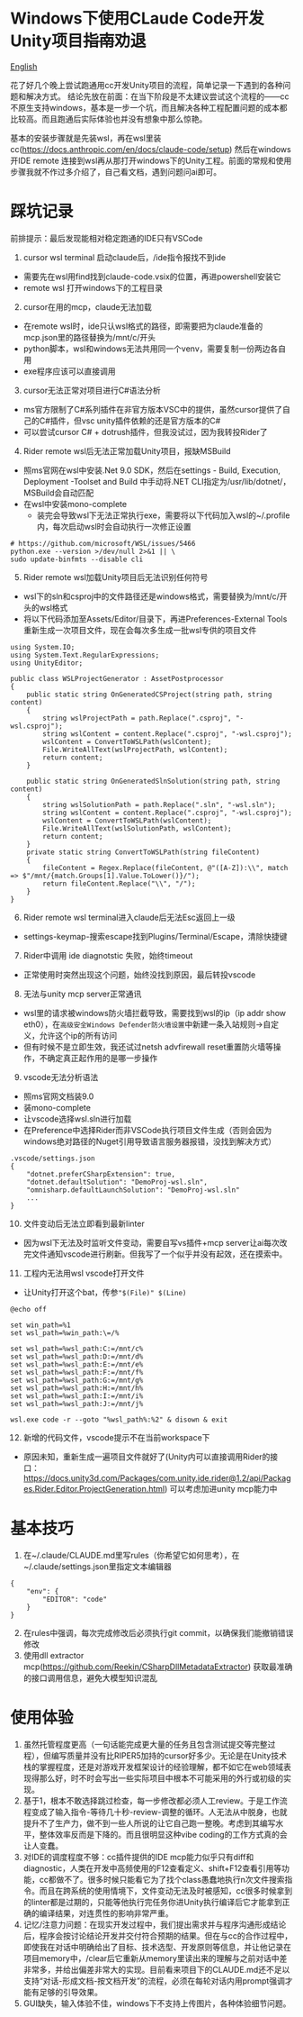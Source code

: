# Windows下使用CLaude Code开发Unity项目~~指南~~劝退
[English](./README.md)

花了好几个晚上尝试跑通用cc开发Unity项目的流程，简单记录一下遇到的各种问题和解决方式。
结论先放在前面：在当下阶段是不太建议尝试这个流程的——cc不原生支持windows，基本是一步一个坑，而且解决各种工程配置问题的成本都比较高。而且跑通后实际体验也并没有想象中那么惊艳。

基本的安装步骤就是先装wsl，再在wsl里装cc(https://docs.anthropic.com/en/docs/claude-code/setup) 然后在windows开IDE remote 连接到wsl再从那打开windows下的Unity工程。前面的常规和使用步骤我就不作过多介绍了，自己看文档，遇到问题问ai即可。

# 踩坑记录

前排提示：最后发现能相对稳定跑通的IDE只有VSCode

1. cursor wsl terminal 启动claude后，/ide指令报找不到ide
  * 需要先在wsl用find找到claude-code.vsix的位置，再进powershell安装它
  * remote wsl 打开windows下的工程目录

2. cursor在用的mcp，claude无法加载
  * 在remote wsl时，ide只认wsl格式的路径，即需要把为claude准备的mcp.json里的路径替换为/mnt/c/开头
  * python脚本，wsl和windows无法共用同一个venv，需要复制一份两边各自用
  * exe程序应该可以直接调用

3. cursor无法正常对项目进行C#语法分析
  * ms官方限制了C#系列插件在非官方版本VSC中的提供，虽然cursor提供了自己的C#插件，但vsc unity插件依赖的还是官方版本的C#
  * 可以尝试cursor C# + dotrush插件，但我没试过，因为我转投Rider了

4. Rider remote wsl后无法正常加载Unity项目，报缺MSBuild
  * 照ms官网在wsl中安装.Net 9.0 SDK，然后在settings - Build, Execution, Deployment -Toolset and Build 中手动将.NET CLI指定为/usr/lib/dotnet/，MSBuild会自动匹配
  * 在wsl中安装mono-complete
    * 装完会导致wsl下无法正常执行exe，需要将以下代码加入wsl的~/.profile内，每次启动wsl时会自动执行一次修正设置
```
# https://github.com/microsoft/WSL/issues/5466
python.exe --version >/dev/null 2>&1 || \
sudo update-binfmts --disable cli
```

5. Rider remote wsl加载Unity项目后无法识别任何符号
  * wsl下的sln和csproj中的文件路径还是windows格式，需要替换为/mnt/c/开头的wsl格式
  * 将以下代码添加至Assets/Editor/目录下，再进Preferences-External Tools重新生成一次项目文件，现在会每次多生成一批wsl专供的项目文件
```
using System.IO;
using System.Text.RegularExpressions;
using UnityEditor;

public class WSLProjectGenerator : AssetPostprocessor
{
    public static string OnGeneratedCSProject(string path, string content)
    {
        string wslProjectPath = path.Replace(".csproj", "-wsl.csproj");
        string wslContent = content.Replace(".csproj", "-wsl.csproj");
        wslContent = ConvertToWSLPath(wslContent);
        File.WriteAllText(wslProjectPath, wslContent);
        return content;
    }

    public static string OnGeneratedSlnSolution(string path, string content)
    {
        string wslSolutionPath = path.Replace(".sln", "-wsl.sln");
        string wslContent = content.Replace(".csproj", "-wsl.csproj");
        wslContent = ConvertToWSLPath(wslContent);
        File.WriteAllText(wslSolutionPath, wslContent);
        return content;
    }
    private static string ConvertToWSLPath(string fileContent)
    {
        fileContent = Regex.Replace(fileContent, @"([A-Z]):\\", match => $"/mnt/{match.Groups[1].Value.ToLower()}/");
        return fileContent.Replace("\\", "/");
    }
}
```

6. Rider remote wsl terminal进入claude后无法Esc返回上一级
  * settings-keymap-搜索escape找到Plugins/Terminal/Escape，清除快捷键

7. Rider中调用 ide diagnotstic 失败，始终timeout
  * 正常使用时突然出现这个问题，始终没找到原因，最后转投vscode

8. 无法与unity mcp server正常通讯
  * wsl里的请求被windows防火墙拦截导致，需要找到wsl的ip（ip addr show eth0），在`高级安全Windows Defender防火墙设置`中新建一条入站规则->自定义，允许这个ip的所有访问
  * 但有时候不是立即生效，我还试过netsh advfirewall reset重置防火墙等操作，不确定真正起作用的是哪一步操作

9. vscode无法分析语法
  * 照ms官网文档装9.0
  * 装mono-complete
  * 让vscode选择wsl.sln进行加载
  * 在Preference中选择Rider而非VSCode执行项目文件生成（否则会因为windows绝对路径的Nuget引用导致语言服务器报错，没找到解决方式）
```
.vscode/settings.json
{
    "dotnet.preferCSharpExtension": true,
    "dotnet.defaultSolution": "DemoProj-wsl.sln",
    "omnisharp.defaultLaunchSolution": "DemoProj-wsl.sln"
    ...
}
```

10. 文件变动后无法立即看到最新linter
  * 因为wsl下无法及时监听文件变动，需要自写vs插件+mcp server让ai每次改完文件通知vscode进行刷新。但我写了一个似乎并没有起效，还在摸索中。

11. 工程内无法用wsl vscode打开文件
  * 让Unity打开这个bat，传参`"$(File)" $(Line)`
```
@echo off

set win_path=%1
set wsl_path=%win_path:\=/%

set wsl_path=%wsl_path:C:=/mnt/c%
set wsl_path=%wsl_path:D:=/mnt/d%
set wsl_path=%wsl_path:E:=/mnt/e%
set wsl_path=%wsl_path:F:=/mnt/f%
set wsl_path=%wsl_path:G:=/mnt/g%
set wsl_path=%wsl_path:H:=/mnt/h%
set wsl_path=%wsl_path:I:=/mnt/i%
set wsl_path=%wsl_path:J:=/mnt/j%

wsl.exe code -r --goto "%wsl_path%:%2" & disown & exit
```
12. 新增的代码文件，vscode提示不在当前workspace下
  * 原因未知，重新生成一遍项目文件就好了(Unity内可以直接调用Rider的接口：https://docs.unity3d.com/Packages/com.unity.ide.rider@1.2/api/Packages.Rider.Editor.ProjectGeneration.html) 可以考虑加进unity mcp能力中

# 基本技巧
1. 在~/.claude/CLAUDE.md里写rules（你希望它如何思考），在~/.claude/settings.json里指定文本编辑器
```
{
    "env": {
        "EDITOR": "code"
    }
}
```
2. 在rules中强调，每次完成修改后必须执行git commit，以确保我们能撤销错误修改
3. 使用dll extractor mcp(https://github.com/Reekin/CSharpDllMetadataExtractor) 获取最准确的接口调用信息，避免大模型知识混乱

# 使用体验

1. 虽然托管程度更高（一句话能完成更大量的任务且包含测试提交等完整过程），但编写质量并没有比RIPER5加持的cursor好多少。无论是在Unity技术栈的掌握程度，还是对游戏开发框架设计的经验理解，都不如它在web领域表现得那么好，时不时会写出一些实际项目中根本不可能采用的外行或初级的实现。
2. 基于1，根本不敢选择跳过检查，每一步修改都必须人工review。于是工作流程变成了输入指令-等待几十秒-review-调整的循环。人无法从中脱身，也就提升不了生产力，做不到一些人所说的让它自己跑一整晚。考虑到其编写水平，整体效率反而是下降的。而且很明显这种vibe coding的工作方式真的会让人变蠢。
3. 对IDE的调度程度不够：cc插件提供的IDE mcp能力似乎只有diff和diagnostic，人类在开发中高频使用的F12查看定义、shift+F12查看引用等功能，cc都做不了。很多时候只能看它为了找个class愚蠢地执行n次文件搜索指令。而且在跨系统的使用情境下，文件变动无法及时被感知，cc很多时候拿到的linter都是过期的，只能等他执行完任务你进Unity执行编译后它才能拿到正确的编译结果，对连贯性的影响非常严重。
4. 记忆/注意力问题：在现实开发过程中，我们提出需求并与程序沟通形成结论后，程序会按讨论结论开发并交付符合预期的结果。但在与cc的合作过程中，即使我在对话中明确给出了目标、技术选型、开发原则等信息，并让他记录在项目memory中，/clear后它重新从memory里读出来的理解与之前对话中差非常多，并给出偏差非常大的实现。目前看来项目下的CLAUDE.md还不足以支持“对话-形成文档-按文档开发”的流程，必须在每轮对话内用prompt强调才能有足够的引导效果。
5. GUI缺失，输入体验不佳，windows下不支持上传图片，各种体验细节问题。
